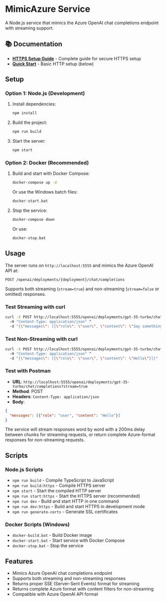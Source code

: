 # MimicAzure Service

A Node.js service that mimics the Azure OpenAI chat completions endpoint with streaming support.

## 📚 Documentation

- **[HTTPS Setup Guide](HTTPS_DOCUMENTATION.md)** - Complete guide for secure HTTPS setup
- **[Quick Start](#setup)** - Basic HTTP setup (below)

## Setup

### Option 1: Node.js (Development)

1. Install dependencies:

   ```bash
   npm install
   ```

2. Build the project:

   ```bash
   npm run build
   ```

3. Start the server:

   ```bash
   npm start
   ```

### Option 2: Docker (Recommended)

1. Build and start with Docker Compose:

   ```bash
   docker-compose up -d
   ```

   Or use the Windows batch files:

   ```bash
   docker-start.bat
   ```

2. Stop the service:

   ```bash
   docker-compose down
   ```

   Or use:

   ```bash
   docker-stop.bat
   ```

## Usage

The server runs on `http://localhost:5555` and mimics the Azure OpenAI API at:

```
POST /openai/deployments/{deployment}/chat/completions
```

Supports both streaming (`stream=true`) and non-streaming (`stream=false` or omitted) responses.

### Test Streaming with curl

```bash
curl -X POST http://localhost:5555/openai/deployments/gpt-35-turbo/chat/completions?api-version=2023-05-15&stream=true ^
  -H "Content-Type: application/json" ^
  -d "{\"messages\": [{\"role\": \"user\", \"content\": \"Say something\"}]}"
```

### Test Non-Streaming with curl

```bash
curl -X POST http://localhost:5555/openai/deployments/gpt-35-turbo/chat/completions?api-version=2023-05-15 ^
  -H "Content-Type: application/json" ^
  -d "{\"messages\": [{\"role\": \"user\", \"content\": \"Hello\"}]}"
```

### Test with Postman

- **URL**: `http://localhost:5555/openai/deployments/gpt-35-turbo/chat/completions?stream=true`
- **Method**: POST
- **Headers**: `Content-Type: application/json`
- **Body**:

```json
{
  "messages": [{"role": "user", "content": "Hello"}]
}
```

The service will stream responses word by word with a 200ms delay between chunks for streaming requests, or return complete Azure-format responses for non-streaming requests.

## Scripts

### Node.js Scripts

- `npm run build` - Compile TypeScript to JavaScript
- `npm run build:https` - Compile HTTPS server
- `npm start` - Start the compiled HTTP server  
- `npm run start:https` - Start the HTTPS server (recommended)
- `npm run dev` - Build and start HTTP in one command
- `npm run dev:https` - Build and start HTTPS in development mode
- `npm run generate-certs` - Generate SSL certificates

### Docker Scripts (Windows)

- `docker-build.bat` - Build Docker image
- `docker-start.bat` - Start service with Docker Compose
- `docker-stop.bat` - Stop the service

## Features

- Mimics Azure OpenAI chat completions endpoint
- Supports both streaming and non-streaming responses
- Returns proper SSE (Server-Sent Events) format for streaming
- Returns complete Azure format with content filters for non-streaming
- Compatible with Azure OpenAI API format
